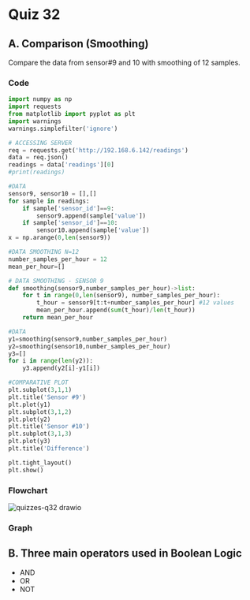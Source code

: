 # Quiz 32

## A. Comparison (Smoothing)
Compare the data from sensor#9 and 10 with smoothing of 12 samples.

### Code
```.py
import numpy as np
import requests
from matplotlib import pyplot as plt
import warnings
warnings.simplefilter('ignore')

# ACCESSING SERVER
req = requests.get('http://192.168.6.142/readings')
data = req.json()
readings = data['readings'][0]
#print(readings)

#DATA
sensor9, sensor10 = [],[]
for sample in readings:
    if sample['sensor_id']==9:
        sensor9.append(sample['value'])
    if sample['sensor_id']==10:
        sensor10.append(sample['value'])
x = np.arange(0,len(sensor9))

#DATA SMOOTHING N=12
number_samples_per_hour = 12
mean_per_hour=[]

# DATA SMOOTHING - SENSOR 9
def smoothing(sensor9,number_samples_per_hour)->list:
    for t in range(0,len(sensor9), number_samples_per_hour):
        t_hour = sensor9[t:t+number_samples_per_hour] #12 values
        mean_per_hour.append(sum(t_hour)/len(t_hour))
    return mean_per_hour

#DATA
y1=smoothing(sensor9,number_samples_per_hour)
y2=smoothing(sensor10,number_samples_per_hour)
y3=[]
for i in range(len(y2)):
    y3.append(y2[i]-y1[i])

#COMPARATIVE PLOT
plt.subplot(3,1,1)
plt.title('Sensor #9')
plt.plot(y1)
plt.subplot(3,1,2)
plt.plot(y2)
plt.title('Sensor #10')
plt.subplot(3,1,3)
plt.plot(y3)
plt.title('Difference')

plt.tight_layout()
plt.show()
```

### Flowchart
![quizzes-q32 drawio](https://user-images.githubusercontent.com/113817801/211189367-1ee902fa-0c2b-4fac-94d6-a9d97595abb3.png)

### Graph

## B. Three main operators used in Boolean Logic
* AND
* OR
* NOT
